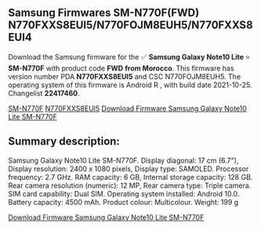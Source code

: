 <h2>Samsung Firmwares SM-N770F(FWD) N770FXXS8EUI5/N770FOJM8EUH5/N770FXXS8EUI4</h2>
Download the Samsung firmware for the ✅ <strong>Samsung Galaxy Note10 Lite </strong> ⭐ <strong>SM-N770F</strong> with product code <strong>FWD</strong> <strong> from Morocco</strong>. This firmware has version number PDA <strong>N770FXXS8EUI5</strong> and CSC N770FOJM8EUH5. The operating system of this firmware is Android R , with build date 2021-10-25. Changelist <strong>22417460</strong>.


[SM-N770F](https://samfirm.shop/samsung/model/SM-N770F)
[N770FXXS8EUI5](https://samfirm.shop/samsung/pda/N770FXXS8EUI5)
[Download Firmware Samsung Galaxy Note10 Lite SM-N770F](https://samfirm.shop/samsung/firmware/468116)
<h2>Summary description:</h2>
<p>Samsung Galaxy Note10 Lite SM-N770F. Display diagonal: 17 cm (6.7"), Display resolution: 2400 x 1080 pixels, Display type: SAMOLED. Processor frequency: 2.7 GHz. RAM capacity: 6 GB, Internal storage capacity: 128 GB. Rear camera resolution (numeric): 12 MP, Rear camera type: Triple camera. SIM card capability: Dual SIM. Operating system installed: Android 10.0. Battery capacity: 4500 mAh. Product colour: Multicolour. Weight: 199 g</p>


[Download Firmware Samsung Galaxy Note10 Lite SM-N770F](https://samfirm.shop/samsung/firmware/468116)
